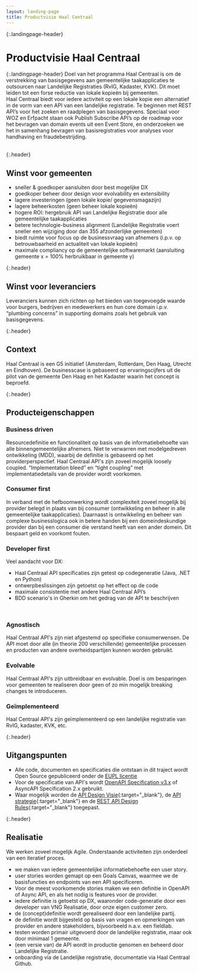 ```yaml
---
layout: landing-page
title: Productvisie Haal Centraal
---
```

{:.landingpage-header}
# Productvisie Haal Centraal

{:.landingpage-header}
Doel van het programma Haal Centraal is om de verstrekking van basisgegevens aan gemeentelijke taakapplicaties te outsourcen naar Landelijke Registraties (RvIG, Kadaster, KVK). Dit moet leiden tot een forse reductie van lokale kopieën bij gemeenten.    
Haal Centraal biedt voor iedere activiteit op een lokale kopie een alternatief in de vorm van een API van een landelijke registratie. Te beginnen met REST API’s voor het zoeken en raadplegen van basisgegevens. Speciaal voor WOZ en Erfpacht staan ook Publish Subscribe API’s op de roadmap voor het bevragen van domain events uit een Event Store, en onderzoeken we het in samenhang bevragen van basisregistraties voor analyses voor handhaving en fraudebestrijding.
<br><br>

{:.header}
## Winst voor gemeenten

- sneller & goedkoper aansluiten door best mogelijke DX
- goedkoper beheer door design voor evolvability en extensibility
- lagere investeringen (geen lokale kopie/ gegevensmagazijn)
- lagere beheerkosten (geen beheer lokale kopieën)
- hogere ROI: hergebruik API van Landelijke Registratie door alle gemeentelijke taakapplicaties
- betere technologie-business alignment (Landelijke Registratie voert sneller een wijziging door dan 355 afzonderlijke gemeenten)
- biedt ruimte voor focus op de businessvraag van afnemers (i.p.v. op betrouwbaarheid en actualiteit van lokale kopieën)
- maximale compliancy op de gemeentelijke softwaremarkt (aansluiting gemeente x = 100% herbruikbaar in gemeente y)

{:.header}
## Winst voor leveranciers

Leveranciers kunnen zich richten op het bieden van toegevoegde waarde voor burgers, bedrijven en medewerkers en hun core domain i.p.v. “plumbing concerns” in supporting domains zoals het gebruik van basisgegevens.

{:.header}
## Context

Haal Centraal is een G5 initiatief (Amsterdam, Rotterdam, Den Haag, Utrecht en Eindhoven). De businesscase is gebaseerd op ervaringscijfers uit de pilot van de gemeente Den Haag en het Kadaster waarin het concept is beproefd.

{:.header}
## Producteigenschappen

<div class="row">
  <div class="col">
    <div class="card no-border">
      <div class="card-body">
        <h3 class="card-title">Business driven</h3>
        <p class="card-text">
        Resourcedefinitie en functionaliteit op basis van de informatiebehoefte van alle binnengemeentelijke afnemers. Niet te verwarren met modelgedreven ontwikkeling (MDD), waarbij de definitie is gebaseerd op het providerperspectief. Haal Centraal API's zijn zoveel mogelijk loosely coupled. “Implementation bleed” en “tight coupling” met implementatiedetails van de provider wordt voorkomen.
        </p>
      </div>
    </div>
  </div>
  <div class="col">
    <div class="card no-border">
      <div class="card-body">
        <h3 class="card-title">Consumer first</h3>
        <p class="card-text">
        In verband met de hefboomwerking wordt complexiteit zoveel mogelijk bij provider belegd in plaats van bij consumer (ontwikkeling en beheer in alle gemeentelijke taakapplicaties). Daarnaast is ontwikkeling en beheer van complexe businesslogica ook in betere handen bij een domeindeskundige provider dan bij een consumer die verstand heeft van een ander domein. Dit bespaart geld en voorkomt fouten.
        </p>
      </div>
    </div>
  </div>
  <div class="col">
    <div class="card no-border">
      <div class="card-body">
        <h3 class="card-title">Developer first</h3>
        <p class="card-text">
        Veel aandacht voor DX:
        <ul>
            <li>Haal Centraal API specificaties zijn getest op codegeneratie (Java, .NET en Python)</li>
            <li>ontwerpbeslissingen zijn getoetst op het effect op de code</li>
            <li>maximale consistentie met andere Haal Centraal API’s</li>
            <li>BDD scenario's in Gherkin om het gedrag van de API te beschrijven</li>
        </ul>
        </p>
      </div>
    </div>
  </div>
</div>
<br>
<div class="row">
  <div class="col">
    <div class="card no-border">
      <div class="card-body">
        <h3 class="card-title">Agnostisch</h3>
        <p class="card-text">
        Haal Centraal API's zijn niet afgestemd op specifieke consumerwensen. De API moet door alle (in theorie 200 verschillende) gemeentelijke processen en producten van andere overheidspartijen kunnen worden gebruikt.
        </p>
      </div>
    </div>
  </div>
  <div class="col">
    <div class="card no-border">
      <div class="card-body">
        <h3 class="card-title">Evolvable</h3>
        <p class="card-text">
        Haal Centraal API's zijn uitbreidbaar en evolvable. Doel is om besparingen voor gemeenten te realiseren door geen of zo min mogelijk breaking changes te introduceren.
        </p>
      </div>
    </div>
  </div>
  <div class="col">
    <div class="card no-border">
      <div class="card-body">
        <h3 class="card-title">Geïmplementeerd</h3>
        <p class="card-text">
        Haal Centraal API's zijn geïmplementeerd op een landelijke registratie van RvIG, kadaster, KVK, etc.
        </p>
      </div>
    </div>
  </div>
</div>

{:.header}
## Uitgangspunten

- Alle code, documenten en specificaties die ontstaan in dit traject wordt Open Source gepubliceerd onder de [EUPL licentie](https://joinup.ec.europa.eu/collection/eupl/eupl-text-11-12)
- Voor de specificatie van API's wordt [OpenAPI Specification v3.x](https://www.forumstandaardisatie.nl/standaard/openapi-specification) of AsyncAPI Specification 2.x gebruikt.
- Waar mogelijk worden de [API Design Visie](https://github.com/Geonovum/KP-APIs/tree/master/Werkgroep%20Design%20Visie){:target="_blank"}, de [API strategie](https://docs.geostandaarden.nl/api/API-Strategie/){:target="_blank"} en de [REST API Design Rules](https://docs.geostandaarden.nl/api/API-Designrules/){:target="_blank"} toegepast.

{:.header}
## Realisatie

We werken zoveel mogelijk Agile. Onderstaande activiteiten zijn onderdeel van een iteratief proces.

- we maken van iedere gemeentelijke informatiebehoefte een user story.
- user stories worden gemapt op een Goals Canvas, waarmee we de basisfuncties en endpoints van een API specificeren.
- Voor de meest voorkomende stories maken we een definitie in OpenAPI of Async API, en als het nodig is features voor de provider. 
- iedere definitie is getoetst op DX, waaronder code-generatie door een developer van VNG Realisatie, door onze eigen customer zero.
- de (concept)definitie wordt gerealiseerd door een landelijke partij.
- de definitie wordt bijgesteld op basis van vragen en opmerkingen van provider en andere stakeholders, bijvoorbeeld n.a.v. een fieldlab.
- testen worden primair uitgevoerd door de landelijke registratie, maar ook door minimaal 1 gemeente.
- (een versie van) de API wordt in productie genomen en beheerd door Landelijke Registratie.
- onboarding via de Landelijke registratie, documentatie via Haal Centraal Github.
